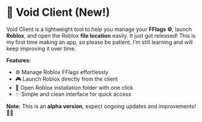# 🚀 Void Client (New!)

Void Client is a lightweight tool to help you manage your **FFlags ⚙️**, launch **Roblox**, and open the Roblox **file location** easily. It just got released! This is my first time making an app, so please be patient. I’m still learning and will keep improving it over time.

**Features:**

* ⚙️ Manage Roblox FFlags effortlessly
* 🎮 Launch Roblox directly from the client
* 📂 Open Roblox installation folder with one click
* ✨ Simple and clean interface for quick access

**Note:** This is an **alpha version**, expect ongoing updates and improvements! 🔧🚧
